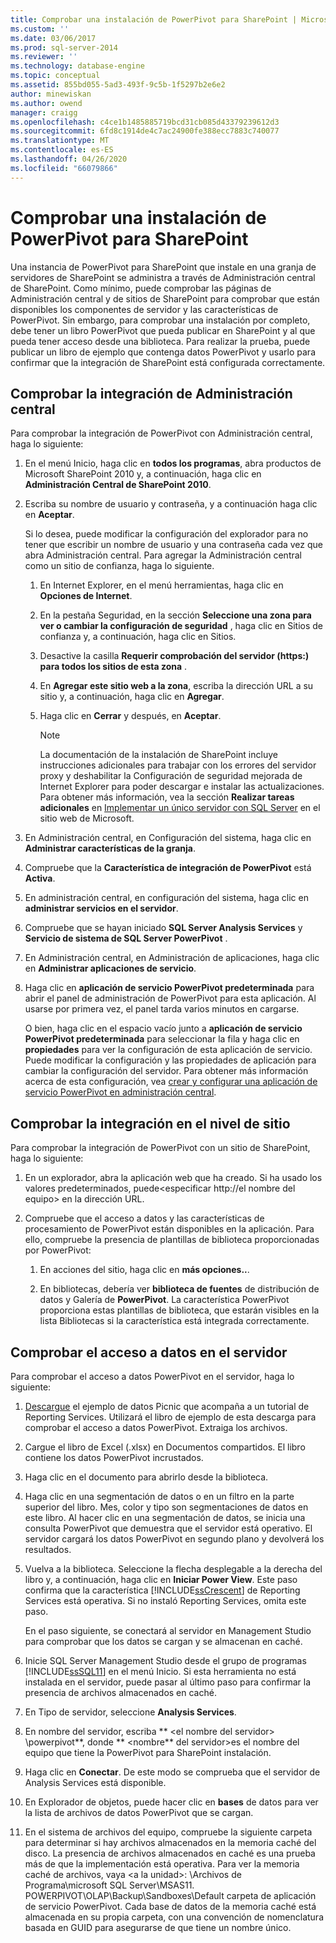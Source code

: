 ```yaml
---
title: Comprobar una instalación de PowerPivot para SharePoint | Microsoft Docs
ms.custom: ''
ms.date: 03/06/2017
ms.prod: sql-server-2014
ms.reviewer: ''
ms.technology: database-engine
ms.topic: conceptual
ms.assetid: 855bd055-5ad3-493f-9c5b-1f5297b2e6e2
author: minewiskan
ms.author: owend
manager: craigg
ms.openlocfilehash: c4ce1b1485885719bcd31cb085d43379239612d3
ms.sourcegitcommit: 6fd8c1914de4c7ac24900fe388ecc7883c740077
ms.translationtype: MT
ms.contentlocale: es-ES
ms.lasthandoff: 04/26/2020
ms.locfileid: "66079866"
---
```

# <a name="verify-a-powerpivot-for-sharepoint-installation"></a>Comprobar una instalación de PowerPivot para SharePoint
  Una instancia de PowerPivot para SharePoint que instale en una granja de servidores de SharePoint se administra a través de Administración central de SharePoint. Como mínimo, puede comprobar las páginas de Administración central y de sitios de SharePoint para comprobar que están disponibles los componentes de servidor y las características de PowerPivot. Sin embargo, para comprobar una instalación por completo, debe tener un libro PowerPivot que pueda publicar en SharePoint y al que pueda tener acceso desde una biblioteca. Para realizar la prueba, puede publicar un libro de ejemplo que contenga datos PowerPivot y usarlo para confirmar que la integración de SharePoint está configurada correctamente.  
  
##  <a name="verify-central-administration-integration"></a><a name="verifyinstall"></a> Comprobar la integración de Administración central  
 Para comprobar la integración de PowerPivot con Administración central, haga lo siguiente:  
  
1.  En el menú Inicio, haga clic en **todos los programas**, abra productos de Microsoft SharePoint 2010 y, a continuación, haga clic en **Administración Central de SharePoint 2010**.  
  
2.  Escriba su nombre de usuario y contraseña, y a continuación haga clic en **Aceptar**.  
  
     Si lo desea, puede modificar la configuración del explorador para no tener que escribir un nombre de usuario y una contraseña cada vez que abra Administración central. Para agregar la Administración central como un sitio de confianza, haga lo siguiente.  
  
    1.  En Internet Explorer, en el menú herramientas, haga clic en **Opciones de Internet**.  
  
    2.  En la pestaña Seguridad, en la sección **Seleccione una zona para ver o cambiar la configuración de seguridad** , haga clic en Sitios de confianza y, a continuación, haga clic en Sitios.  
  
    3.  Desactive la casilla **Requerir comprobación del servidor (https:) para todos los sitios de esta zona** .  
  
    4.  En **Agregar este sitio web a la zona**, escriba la dirección URL a su sitio y, a continuación, haga clic en **Agregar**.  
  
    5.  Haga clic en **Cerrar** y después, en **Aceptar**.  
  
        > [!NOTE]  
        >  La documentación de la instalación de SharePoint incluye instrucciones adicionales para trabajar con los errores del servidor proxy y deshabilitar la Configuración de seguridad mejorada de Internet Explorer para poder descargar e instalar las actualizaciones. Para obtener más información, vea la sección **Realizar tareas adicionales** en [Implementar un único servidor con SQL Server](https://go.microsoft.com/fwlink/?LinkId=177754) en el sitio web de Microsoft.  
  
3.  En Administración central, en Configuración del sistema, haga clic en **Administrar características de la granja**.  
  
4.  Compruebe que la **Característica de integración de PowerPivot** está **Activa**.  
  
5.  En administración central, en configuración del sistema, haga clic en **administrar servicios en el servidor**.  
  
6.  Compruebe que se hayan iniciado **SQL Server Analysis Services** y **Servicio de sistema de SQL Server PowerPivot** .  
  
7.  En Administración central, en Administración de aplicaciones, haga clic en **Administrar aplicaciones de servicio**.  
  
8.  Haga clic en **aplicación de servicio PowerPivot predeterminada** para abrir el panel de administración de PowerPivot para esta aplicación. Al usarse por primera vez, el panel tarda varios minutos en cargarse.  
  
     O bien, haga clic en el espacio vacío junto a **aplicación de servicio PowerPivot predeterminada** para seleccionar la fila y haga clic en **propiedades** para ver la configuración de esta aplicación de servicio. Puede modificar la configuración y las propiedades de aplicación para cambiar la configuración del servidor. Para obtener más información acerca de esta configuración, vea [crear y configurar una aplicación de servicio PowerPivot en administración central](../../power-pivot-sharepoint/create-and-configure-power-pivot-service-application-in-ca.md).  
  
## <a name="verify-integration-at-the-site-level"></a>Comprobar la integración en el nivel de sitio  
 Para comprobar la integración de PowerPivot con un sitio de SharePoint, haga lo siguiente:  
  
1.  En un explorador, abra la aplicación web que ha creado. Si ha usado los valores predeterminados, puede\<especificar http://el nombre del equipo> en la dirección URL.  
  
2.  Compruebe que el acceso a datos y las características de procesamiento de PowerPivot están disponibles en la aplicación. Para ello, compruebe la presencia de plantillas de biblioteca proporcionadas por PowerPivot:  
  
    1.  En acciones del sitio, haga clic en **más opciones..**.  
  
    2.  En bibliotecas, debería ver **biblioteca de fuentes** de distribución de datos y Galería de **PowerPivot**. La característica PowerPivot proporciona estas plantillas de biblioteca, que estarán visibles en la lista Bibliotecas si la característica está integrada correctamente.  
  
## <a name="verify-data-access-on-the-server"></a>Comprobar el acceso a datos en el servidor  
 Para comprobar el acceso a datos PowerPivot en el servidor, haga lo siguiente:  
  
1.  [Descargue](https://go.microsoft.com/fwlink/?LinkID=219108) el ejemplo de datos Picnic que acompaña a un tutorial de Reporting Services. Utilizará el libro de ejemplo de esta descarga para comprobar el acceso a datos PowerPivot. Extraiga los archivos.  
  
2.  Cargue el libro de Excel (.xlsx) en Documentos compartidos. El libro contiene los datos PowerPivot incrustados.  
  
3.  Haga clic en el documento para abrirlo desde la biblioteca.  
  
4.  Haga clic en una segmentación de datos o en un filtro en la parte superior del libro. Mes, color y tipo son segmentaciones de datos en este libro. Al hacer clic en una segmentación de datos, se inicia una consulta PowerPivot que demuestra que el servidor está operativo. El servidor cargará los datos PowerPivot en segundo plano y devolverá los resultados.  
  
5.  Vuelva a la biblioteca. Seleccione la flecha desplegable a la derecha del libro y, a continuación, haga clic en **Iniciar Power View**. Este paso confirma que la característica [!INCLUDE[ssCrescent](../../../includes/sscrescent-md.md)] de Reporting Services está operativa. Si no instaló Reporting Services, omita este paso.  
  
     En el paso siguiente, se conectará al servidor en Management Studio para comprobar que los datos se cargan y se almacenan en caché.  
  
6.  Inicie SQL Server Management Studio desde el grupo de programas [!INCLUDE[ssSQL11](../../../includes/sssql11-md.md)] en el menú Inicio. Si esta herramienta no está instalada en el servidor, puede pasar al último paso para confirmar la presencia de archivos almacenados en caché.  
  
7.  En Tipo de servidor, seleccione **Analysis Services**.  
  
8.  En nombre del servidor, escriba ** \<el nombre del servidor> \powerpivot**, donde ** \<nombre** del servidor>es el nombre del equipo que tiene la PowerPivot para SharePoint instalación.  
  
9. Haga clic en **Conectar**. De este modo se comprueba que el servidor de Analysis Services está disponible.  
  
10. En Explorador de objetos, puede hacer clic en **bases** de datos para ver la lista de archivos de datos PowerPivot que se cargan.  
  
11. En el sistema de archivos del equipo, compruebe la siguiente carpeta para determinar si hay archivos almacenados en la memoria caché del disco. La presencia de archivos almacenados en caché es una prueba más de que la implementación está operativa. Para ver la memoria caché de archivos, vaya \<a la unidad>: \Archivos de Programa\microsoft SQL Server\MSAS11. POWERPIVOT\OLAP\Backup\Sandboxes\Default carpeta de aplicación de servicio PowerPivot. Cada base de datos de la memoria caché está almacenada en su propia carpeta, con una convención de nomenclatura basada en GUID para asegurarse de que tiene un nombre único.  
  
  
